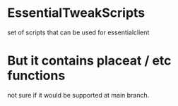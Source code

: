 # EssentialTweakScripts
set of scripts that can be used for essentialclient

# But it contains placeat / etc functions
not sure if it would be supported at main branch.
